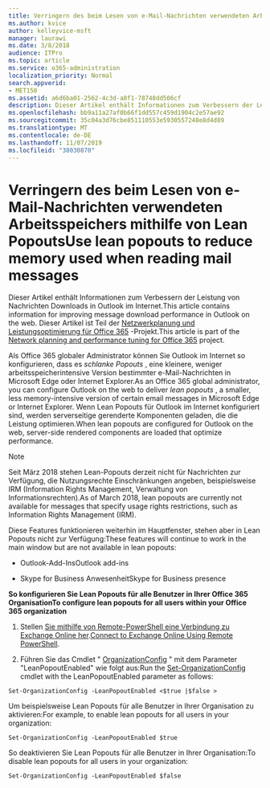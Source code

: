 ```yaml
---
title: Verringern des beim Lesen von e-Mail-Nachrichten verwendeten Arbeitsspeichers mithilfe von Lean Popouts
ms.author: kvice
author: kelleyvice-msft
manager: laurawi
ms.date: 3/8/2018
audience: ITPro
ms.topic: article
ms.service: o365-administration
localization_priority: Normal
search.appverid:
- MET150
ms.assetid: a6d6ba01-2562-4c3d-a8f1-78748dd506cf
description: Dieser Artikel enthält Informationen zum Verbessern der Leistung von Nachrichten Downloads in Outlook im Internet.
ms.openlocfilehash: bb9a11a27af0b66f1dd557c459d1904c2e57ae92
ms.sourcegitcommit: 35c04a3d76cbe851110553e5930557248e8d4d89
ms.translationtype: MT
ms.contentlocale: de-DE
ms.lasthandoff: 11/07/2019
ms.locfileid: "38030870"
---
```

# <a name="use-lean-popouts-to-reduce-memory-used-when-reading-mail-messages"></a><span data-ttu-id="220c0-103">Verringern des beim Lesen von e-Mail-Nachrichten verwendeten Arbeitsspeichers mithilfe von Lean Popouts</span><span class="sxs-lookup"><span data-stu-id="220c0-103">Use lean popouts to reduce memory used when reading mail messages</span></span>

<span data-ttu-id="220c0-104">Dieser Artikel enthält Informationen zum Verbessern der Leistung von Nachrichten Downloads in Outlook im Internet.</span><span class="sxs-lookup"><span data-stu-id="220c0-104">This article contains information for improving message download performance in Outlook on the web.</span></span> <span data-ttu-id="220c0-105">Dieser Artikel ist Teil der [Netzwerkplanung und Leistungsoptimierung für Office 365](https://aka.ms/tune) -Projekt.</span><span class="sxs-lookup"><span data-stu-id="220c0-105">This article is part of the [Network planning and performance tuning for Office 365](https://aka.ms/tune) project.</span></span>
   
<span data-ttu-id="220c0-106">Als Office 365 globaler Administrator können Sie Outlook im Internet so konfigurieren, dass es *schlanke Popouts* , eine kleinere, weniger arbeitsspeicherintensive Version bestimmter e-Mail-Nachrichten in Microsoft Edge oder Internet Explorer.</span><span class="sxs-lookup"><span data-stu-id="220c0-106">As an Office 365 global administrator, you can configure Outlook on the web to deliver  *lean popouts*  , a smaller, less memory-intensive version of certain email messages in Microsoft Edge or Internet Explorer.</span></span> <span data-ttu-id="220c0-107">Wenn Lean Popouts für Outlook im Internet konfiguriert sind, werden serverseitige gerenderte Komponenten geladen, die die Leistung optimieren.</span><span class="sxs-lookup"><span data-stu-id="220c0-107">When lean popouts are configured for Outlook on the web, server-side rendered components are loaded that optimize performance.</span></span> 
  
> [!NOTE]
> <span data-ttu-id="220c0-108">Seit März 2018 stehen Lean-Popouts derzeit nicht für Nachrichten zur Verfügung, die Nutzungsrechte Einschränkungen angeben, beispielsweise IRM (Information Rights Management, Verwaltung von Informationsrechten).</span><span class="sxs-lookup"><span data-stu-id="220c0-108">As of March 2018, lean popouts are currently not available for messages that specify usage rights restrictions, such as Information Rights Management (IRM).</span></span> 
  
<span data-ttu-id="220c0-109">Diese Features funktionieren weiterhin im Hauptfenster, stehen aber in Lean Popouts nicht zur Verfügung:</span><span class="sxs-lookup"><span data-stu-id="220c0-109">These features will continue to work in the main window but are not available in lean popouts:</span></span>
  
- <span data-ttu-id="220c0-110">Outlook-Add-Ins</span><span class="sxs-lookup"><span data-stu-id="220c0-110">Outlook add-ins</span></span>
    
- <span data-ttu-id="220c0-111">Skype for Business Anwesenheit</span><span class="sxs-lookup"><span data-stu-id="220c0-111">Skype for Business presence</span></span>
    
 <span data-ttu-id="220c0-112">**So konfigurieren Sie Lean Popouts für alle Benutzer in Ihrer Office 365 Organisation**</span><span class="sxs-lookup"><span data-stu-id="220c0-112">**To configure lean popouts for all users within your Office 365 organization**</span></span>
  
1. <span data-ttu-id="220c0-113">Stellen [Sie mithilfe von Remote-PowerShell eine Verbindung zu Exchange Online her](https://technet.microsoft.com/library/jj984289%28v=exchg.150%29.aspx ).</span><span class="sxs-lookup"><span data-stu-id="220c0-113">[Connect to Exchange Online Using Remote PowerShell](https://technet.microsoft.com/library/jj984289%28v=exchg.150%29.aspx ).</span></span>
    
2. <span data-ttu-id="220c0-114">Führen Sie das Cmdlet " [OrganizationConfig](https://technet.microsoft.com/library/aa997443%28v=exchg.160%29.aspx) " mit dem Parameter "LeanPopoutEnabled" wie folgt aus:</span><span class="sxs-lookup"><span data-stu-id="220c0-114">Run the [Set-OrganizationConfig](https://technet.microsoft.com/library/aa997443%28v=exchg.160%29.aspx) cmdlet with the LeanPopoutEnabled parameter as follows:</span></span> 
    
  ```
  Set-OrganizationConfig -LeanPopoutEnabled <$true |$false >
  ```

  <span data-ttu-id="220c0-115">Um beispielsweise Lean Popouts für alle Benutzer in Ihrer Organisation zu aktivieren:</span><span class="sxs-lookup"><span data-stu-id="220c0-115">For example, to enable lean popouts for all users in your organization:</span></span>
    
  ```
  Set-OrganizationConfig -LeanPopoutEnabled $true
  ```

  <span data-ttu-id="220c0-116">So deaktivieren Sie Lean Popouts für alle Benutzer in Ihrer Organisation:</span><span class="sxs-lookup"><span data-stu-id="220c0-116">To disable lean popouts for all users in your organization:</span></span>
    
  ```
  Set-OrganizationConfig -LeanPopoutEnabled $false
  ```


